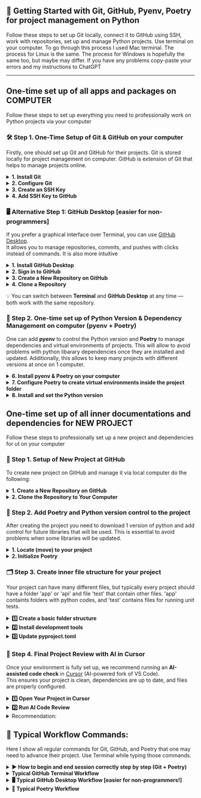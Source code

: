## 🚀 Getting Started with Git, GitHub, Pyenv, Poetry for project management on Python

Follow these steps to set up Git locally, connect it to GitHub using SSH, work with repositories, set up and manage Python projects. Use terminal on your computer. To go through this process I used Mac terminal. The process for Linux is the same. The process for Windows is hopefully the same too, but maybe may differ. If you have any problems copy-paste your errors and my instructions to ChatGPT

---

## One-time set up of all apps and packages on COMPUTER
Follow these steps to set up everything you need to professionally work on Python projects via your computer

### 🛠 Step 1. One-Time Setup of Git & GitHub on your computer

Firstly, one should set up Git and GitHub for their projects. Git is stored locally for project management on computer. GitHub is extension of Git that helps to manage projects online.

<details>
<summary><strong>1. Install Git</strong></summary>

Run this in your Terminal (macOS):
```bash
brew install git
````

</details>

<details>
<summary><strong>2. Configure Git</strong></summary>

Set your name and email for commits:

```bash
git config --global user.name "Your Name"
git config --global user.email "your.email@example.com"
```

This tells Git who you are when you make commits.

* **Git** = version control tool on your computer (local)
* **GitHub** = online storage for Git repositories (remote)

</details>

<details>
<summary><strong>3. Create an SSH Key</strong></summary>

Generate an SSH key (replace with your email):

```bash
ssh-keygen -t rsa -b 4096 -C "your.email@example.com"
```

* When it asks for a **passphrase**, just press **Enter** (no passphrase).
* Press **Enter** again to accept the default location.

List your SSH keys:

```bash
ls ~/.ssh/id_rsa*
```

Copy the public key:

```bash
cat ~/.ssh/id_rsa.pub
```

Copy the **entire output** (your SSH public key).

</details>

<details>
<summary><strong>4. Add SSH Key to GitHub</strong></summary>

1. Go to GitHub
2. Click your profile picture → **Settings**
3. Go to **SSH and GPG keys**
4. Click **New SSH key**
5. Paste your public key, give it a name (e.g., "My MacBook"), and click **Add SSH key**

</details>

### 🖥 Alternative Step 1: GitHub Desktop [easier for non-programmers]

If you prefer a graphical interface over Terminal, you can use [GitHub Desktop](https://desktop.github.com/).  
It allows you to manage repositories, commits, and pushes with clicks instead of commands. It is also more intuitive

<details>
<summary><strong>1. Install GitHub Desktop</strong></summary>
- Download and install from: [https://desktop.github.com/](https://desktop.github.com/)
</details>

<details>
<summary><strong>2. Sign in to GitHub</strong></summary>
- Open GitHub Desktop  
- Go to **File → Options (or Preferences on Mac)**  
- Sign in with your GitHub account.
</details>

<details>
<summary><strong>3. Create a New Repository on GitHub</strong></summary>

1. Go to [GitHub](https://github.com)
2. Click **New repository**
3. Give it a name (e.g., `telegram-bot`)
4. Copy the SSH URL (looks like `git@github.com:USERNAME/REPO-NAME.git`)

</details>

<details>
<summary><strong>4. Clone a Repository</strong></summary>
- In GitHub Desktop, click **File → Clone Repository**  
- Select your repository from GitHub or paste its SSH/HTTPS link.  
- Choose a local folder where the repo will be stored.

**Note:** not sure if this is enough for SSH public-private key set up, I did everything via Terminal. At a glance should be fine
</details>

💡 You can switch between **Terminal** and **GitHub Desktop** at any time — both work with the same repository.

### 🐍 Step 2. One-time set up of Python Version & Dependency Management on computer (pyenv + Poetry)

One can add **pyenv** to control the Python version and **Poetry** to manage dependencies and virtual environments of projects. 
This will allow to avoid problems with python libarary dependencies once they are installed and updated. 
Additionally, this allows to keep many projects with different versions at once on 1 computer.

<details>

<summary><strong>6. Install pyenv & Poetry on your computer</strong></summary>

```bash
brew install pyenv
curl -sSL https://install.python-poetry.org | python3 -
```
</details>

<details>
<summary><strong>7. Configure Poetry to create virtual environments inside the project folder</strong></summary>

```bash
poetry config virtualenvs.in-project true
```
</details>

<details>
<summary><strong>8. Install and set the Python version</strong></summary>
  
```bash
pyenv install 3.11.9           # install required Python version
pyenv global 3.11.9            # set it as global default
```

You can now check your versions with:
```bash
pyenv versions
pyenv global
```
</details>


## One-time set up of all inner documentations and dependencies for NEW PROJECT
Follow these steps to professionally set up a new project and dependencies for ut on your computer

### 📂 Step 1. Setup of New Project at GitHub

To create new project on GitHub and manage it via local computer do the following:

<details>
<summary><strong>1. Create a New Repository on GitHub</strong></summary>

1. Go to [GitHub](https://github.com)
2. Click **New repository**
3. Give it a name (e.g., `telegram-bot`)
4. Copy the SSH URL (looks like `git@github.com:USERNAME/REPO-NAME.git`)

</details>

<details>
<summary><strong>2. Clone the Repository to Your Computer</strong></summary>

Locate to where you want to store your project, create folder, and locate (go) into it. In the example below i choose to store my GitHub projects in folder named 'Projects' on Desktop:

```bash
cd ~/Desktop      # go into Desktop via terminal
mkdir Projects    # create folder 'Projects'
cd Projects       # go to projects via terminal
```

Clone the repository:

```bash
git clone git@github.com:USERNAME/REPO-NAME.git
```

Move into the project folder:

```bash
cd REPO-NAME
```

</details>

### 🐍 Step 2. Add Poetry and Python version control to the project

After creating the project you need to download 1 version of python and add control for future libraries that will be used. This is essential to avoid problems when some libraries will be updated.

<details>
<summary><strong>1. Locate (move) to your project </strong></summary>

Move into the project folder:

```bash
cd REPO-NAME
```
For example, if our project is named 'telegram-bot' and is located in Desktop/Projects folders one should run:

```bash
cd Projects/telegram-bot
```
</details>

<details>
<summary><strong>2. Initialize Poetry </strong></summary>

```bash
poetry init
````

Then answer the prompts (press **Enter** where noted):

```bash
Package name [Name of The project]: <Press "Enter" or name of the project>
Version [0.1.0]: <Enter>
Description []: Enter here description of your project
Author []: <Press "Enter" or Name Surname <your_mail@email.com>>
License []: <Enter>
Compatible Python versions [^3.x]: ^3.11 (use version that you set up via pyenv install 3.11.9 before. For 3.11.9 use 3.11)
Would you like to define your main dependencies interactively? (yes/no) [no]: no
Would you like to define your dev dependencies interactively? (yes/no) [no]: no
Do you confirm generation? (yes/no) [yes]: yes
```

As a result of your actions `pyproject.toml` file will appear in the project folder

</details>

### 🗂️ Step 3. Create inner file structure for your project

Your project can have many different files, but typically every project should have a folder 'app' or 'api' and file 'test' that contain other files. 'app' containts folders with python codes, and 'test' contains files for running unit tests.

<details>
<summary><strong>1️⃣ Create a basic folder structure</strong></summary>
In your project root (for example, telegram-bot-cars-banks):

```bash
mkdir app                # creates folder 'app'
mkdir tests              # creates folder 'tests'
touch app/__init__.py    # creates file __init__.py in folder 'app'
touch app/bot.py         # creates file bot.py in folder 'app'
```

The file bot.py is an example file for project to create telegram bot. Your files can be different. You can also create any other structure you want and change it later.

You can run
```bash
tree
```

To see your current project structure. It will typically look like this:
```bash
.
├── LICENSE
├── README.md
├── app
│   ├── __init__.py
│   └── bot.py
├── pyproject.toml
└── tests
```
If you observe mistake then tree command is not installeed on your COMPUTER. To install it run

```bash
brew install tree
```
</details>

<details>
<summary><strong>2️⃣ Install development tools</strong></summary>

You need some other development tools apart from poetry to control the code structure. They are:

- **black** → automatic code formatter (very important for working in team)
- **pytest** → testing framework for unit tests
- **isort** → automatically sorts your Python imports into a clean, consistent order
- **flake8** → catches mistakes early

To install them run:

```bash
poetry add --group dev black isort flake8 pytest
```

</details>

<details>
<summary><strong>3️⃣ Update pyproject.toml</strong></summary>

Open pyproject.toml in your editor and scroll to the bottom.
If these sections don’t exist yet, add them:

```bash
[tool.black]
line-length = 88           # max characters per line before wrapping
target-version = ['py311'] # optimize for Python 3.11 syntax

[tool.isort]
profile = "black"         # make isort match black’s style automatically

[tool.flake8]
max-line-length = 88      # same as black to avoid conflicts
extend-ignore = E203      # avoid conflict with black's spacing rules
```

Save the file.

These changes will control all future written codes. You can consult GPT on how to set up this file more properly. There is a plenty of rules that you can add.

</details>

### 🤖 Step 4. Final Project Review with AI in Cursor

Once your environment is fully set up, we recommend running an **AI-assisted code check** in [Cursor](https://cursor.com/) (AI-powered fork of VS Code).  
This ensures your project is clean, dependencies are up to date, and files are properly configured.

<details>
<summary><strong>1️⃣ Open Your Project in Cursor</strong></summary>
1. Install **Cursor** (a VS Code fork with AI agents).
2. Link your **GitHub account** inside Cursor.
3. Open your project folder (e.g., `telegram-bot-cars-banks`) from your local computer.

</details>

<details>
<summary><strong>2️⃣ Run AI Code Review</strong></summary>
In Cursor, open the **AI command palette** and run: "check all files, are there any errors or incorrect set ups"

The AI agent will:
- **Simplify** and ensure your `bot.py` file starts with a minimal functional structure.
- **Update** `.gitignore` to avoid pushing unnecessary local files.
- **Adjust** `pyproject.toml` with the latest stable versions of development tools (`black`, `isort`, `flake8`, `pytest`).
- **Refine** formatting/linting configurations for best practices.
- **Update** `poetry.lock` if dependency versions change.

</details>

<details>
<summary>Recommendation:</summary>
Run this AI review **at the very end of your setup**.  
It acts as a **final checklist** before starting actual coding, making sure:
- Your environment is consistent.
- Your formatting & linting tools are set up correctly.
- Your GitHub repo ignores unneeded local files.
- As of **12 August 2025**, the most reliable AI agent for this is **SONET 3.5**.  

</details>

## 🔄 Typical Workflow Commands:

Here I show all regular commands for Git, GitHub, and Poetry that one may need to advance their project. Use Terminal while typing those commands.

<details>
<summary><strong>▶️ How to begin and end session correctly step by step (Git + Poetry)</strong></summary>

#### ▶️ Begin Session

1. Go to your project folder
```bash
cd /path/to/your/project
````

2. Pull the latest code

```bash
git pull
```

Or use GitHub Desktop to pull changes

3. Install dependencies

```bash
poetry install
```

4. (Optional) Add or remove libraries for this project

```bash
poetry add <package>             # add a runtime dependency
poetry add --group dev <package> # add a dev-only dependency
poetry remove <package>          # remove a dependency
```

> When you add/remove, **commit** the updated `pyproject.toml` and `poetry.lock`.

5. Run your app/tools inside the venv

```bash
poetry run python app/bot.py
```

---

#### ⏹ End Session

1. Run formatting & linting commands to clean up the code and detect errors

```bash
poetry run black app tests      # rewrite code following consistent style rules
poetry run isort app tests      # clean and order python imports logically
poetry run flake8 app tests     # check for syntax errors, unused vars, style issues
```

2. Check what changed

```bash
git status
```

3. Stage & commit your work

```bash
git add .
git commit -m "Describe what you changed"
```

4. Push to GitHub

```bash
git push
```

Alternative to 2-3-4: Use GitHub Desktop to commit changes and push files

---

#### ℹ️ Poetry Update

* Use **`poetry update`** when you intentionally want to upgrade packages to the **newest versions allowed** by `pyproject.toml`.
* This is **not** a daily step. Run it occasionally (e.g., weekly/monthly or before a release). It can break some parts of code if liabraries change a lot

```bash
poetry update
git add poetry.lock pyproject.toml
git commit -m "Update dependencies"
git push
```
</details>
<details>
<summary><strong>Typical GitHub Terminal Workflow</strong></summary>

Download project changes from GitHub and update it:
```bash
git pull
```

Add all changed files to staging:
```bash
git add .
```

Save your staged changes on local with a message:
```bash
git commit -m "Describe your changes"
```

Upload your local commits to GitHub:
```bash
git push
```

**Advice:** always start your session with "git pull" and finish with "git commit" or "git push". It is essential to store your changes

**To add in future:**
1) How to work with forks
2) How to merge changes when current version of code on computer is different from branch online
3) black for formatting
4) unit tests

</details>

<details>
<summary><strong>🖥 Typical GitHub Desktop Workflow [easier for non-programmers!]</strong></summary>

If you use graphical interface do this:

1. Edit files of project in your preferred code editor (Cursor, VS Code, etc.).  
2. Begin your work by pressing 'Fetch Origin' button. If there are changes of files been made press 'pull' to download all updates
3. After you made changes in code on your local computer write 'Summary' and 'Description' of your commit, press 'Commit' on the right top button, and then 'Push'


**To add in future:**
1) How to work with forks
2) How to merge changes when current version of code on computer is different from branch online
3) black for formatting
4) unit tests

</details>


<details>
<summary><strong>🐍 Typical Poetry Workflow</strong></summary>

Use these commands in your project folder (where `pyproject.toml` lives).

**Start of session (after `git pull`)**
```bash
poetry install         # install deps from pyproject.toml / poetry.lock
````

**Add / remove / update dependencies**

```bash
poetry add <package>                   # add runtime dependency (new library)
poetry add --group dev <package>       # add dev-only dependency (e.g., black, pytest)
poetry remove <package>                # remove dependency (remove library)
poetry update                          # update to newest allowed versions and refresh lock (update libraries)
```

**Run your app / tools inside the venv**

```bash
poetry run python app/bot.py           # runs file 'app/bot.py'
poetry run pytest                      # run tests (if using pytest). this should be typically used before commiting and pushing files
poetry run black .                     # format code (if black installed). this formats all the code
```

</details>

